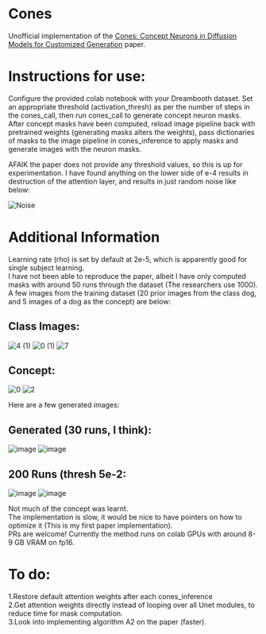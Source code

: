 # Cones
Unofficial implementation of the <a href='https://arxiv.org/abs/2303.05125'>Cones: Concept Neurons in Diffusion Models for Customized Generation</a> paper.

# Instructions for use:
Configure the provided colab notebook with your Dreambooth dataset. Set an appropriate threshold (activation_thresh) as per the number of steps in the cones_call, then run cones_call to generate concept neuron masks.<br/>
After concept masks have been computed, reload image pipeline back with pretrained weights (generating masks alters the weights), pass dictionaries of masks to the image pipeline in cones_inference to apply masks and generate images with the neuron masks.<br/>

AFAIK the paper does not provide any threshold values, so this is up for experimentation. I have found anything on the lower side of e-4 results in destruction of the attention layer, and results in just random noise like below:

![Noise](https://user-images.githubusercontent.com/95531133/231112152-a2657014-dfb7-40df-88d3-948efc714ceb.png)

# Additional Information
Learning rate (rho) is set by default at 2e-5, which is apparently good for single subject learning.<br/>
I have not been able to reproduce the paper, albeit I have only computed masks with around 50 runs through the dataset (The researchers use 1000). A few images from the training dataset (20 prior images from the class dog, and 5 images of a dog as the concept) are below:
## Class Images:
![4 (1)](https://user-images.githubusercontent.com/95531133/231116615-4f2750b2-3b8f-4e49-b115-03882af1b3a0.jpg)
![0 (1)](https://user-images.githubusercontent.com/95531133/231116921-40212af1-164b-402a-8c91-dbee8aedc084.jpg)
![7](https://user-images.githubusercontent.com/95531133/231116948-bac2e8be-96db-417f-b9ac-a43dbedf532a.jpg)

## Concept:
![0](https://user-images.githubusercontent.com/95531133/231117099-63a2113d-8889-4871-b743-d95d80f6a97a.jpg)
![2](https://user-images.githubusercontent.com/95531133/231117121-36fc1854-3d7a-4e28-b496-c5a19b43b4fd.jpg)

Here are a few generated images:
## Generated (30 runs, I think):
![image](https://user-images.githubusercontent.com/95531133/231117401-619a9dba-7da0-4e0a-a2d8-2400a0b95c5a.png)
![image](https://user-images.githubusercontent.com/95531133/231117422-a2f25a3c-051f-4ef7-8ab0-171f919d8018.png)
## 200 Runs (thresh 5e-2:
![image](https://user-images.githubusercontent.com/95531133/231513315-34afb4c7-632e-4916-97c3-957f086ce8e1.png)
![image](https://user-images.githubusercontent.com/95531133/231513852-6a864dc7-b844-412c-8b64-ae6175a23ad8.png)

Not much of the concept was learnt.<br/>
The implementation is slow, it would be nice to have pointers on how to optimize it (This is my first paper implementation).<br/>
PRs are welcome!
Currently the method runs on colab GPUs with around 8-9 GB VRAM on fp16.

# To do:
1.Restore default attention weights after each cones_inference <br/>
2.Get attention weights directly instead of looping over all Unet modules, to reduce time for mask computation. <br/>
3.Look into implementing algorithm A2 on the paper (faster).


